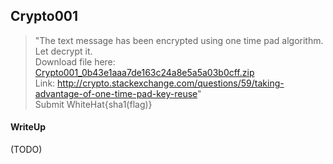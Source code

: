 ## Crypto001

> "The text message has been encrypted using one time pad algorithm. Let decrypt it. <br>
> Download file here: <br>
> [Crypto001_0b43e1aaa7de163c24a8e5a5a03b0cff.zip](./lib/Crypto001_0b43e1aaa7de163c24a8e5a5a03b0cff.zip) <br>
> Link: http://crypto.stackexchange.com/questions/59/taking-advantage-of-one-time-pad-key-reuse" <br>
> Submit WhiteHat{sha1(flag)}

#### WriteUp

(TODO)